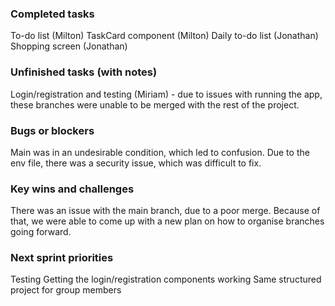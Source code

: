 ### Completed tasks
To-do list (Milton)
TaskCard component (Milton)
Daily to-do list (Jonathan)
Shopping screen (Jonathan)

### Unfinished tasks (with notes)
Login/registration and testing (Miriam) - due to issues with running the app, these branches were unable to be merged with the rest of the project.

### Bugs or blockers
Main was in an undesirable condition, which led to confusion.
Due to the env file, there was a security issue, which was difficult to fix.

### Key wins and challenges
There was an issue with the main branch, due to a poor merge. Because of that, we were able to come up with a new plan on how to organise branches going forward.

### Next sprint priorities
Testing
Getting the login/registration components working
Same structured project for group members 


